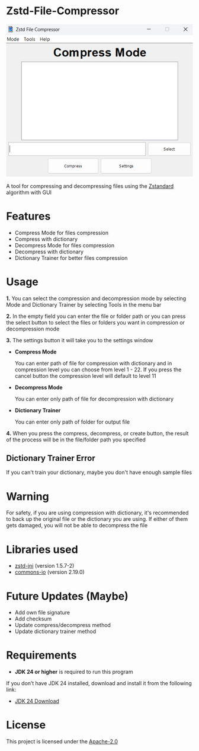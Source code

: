 # Zstd-File-Compressor

![Compressor](screenshot/Compressor.png)

A tool for compressing and decompressing files using the [Zstandard](https://facebook.github.io/zstd/) algorithm with GUI

# Features
- Compress Mode for files compression
- Compress with dictionary 
- Decompress Mode for files compression
- Decompress with dictionary
- Dictionary Trainer for better files compression

# Usage

**1.** You can select the compression and decompression mode by selecting Mode and Dictionary Trainer by selecting Tools in the menu bar

**2.** In the empty field you can enter the file or folder path or you can press the select button to select the files or folders you want in compression or decompression mode

**3.** The settings button it will take you to the settings window

- **Compress Mode**
    
    You can enter path of file for compression with dictionary and in compression level you can choose from level 1 - 22. If you press the cancel button the compression level will default to level 11
  
- **Decompress Mode**

    You can enter only path of file for decompression with dictionary

- **Dictionary Trainer**

    You can enter only path of folder for output file

**4.** When you press the compress, decompress, or create button, the result of the process will be in the file/folder path you specified

## Dictionary Trainer Error

If you can't train your dictionary, maybe you don't have enough sample files

# Warning

For safety, if you are using compression with dictionary, it's recommended to back up the original file or the dictionary you are using. If either of them gets damaged, you will not be able to decompress the file

# Libraries used
- [zstd-jni](https://github.com/luben/zstd-jni) (version 1.5.7-2)
- [commons-io](https://github.com/apache/commons-io) (version 2.19.0)

# Future Updates (Maybe)
- Add own file signature
- Add checksum
- Update compress/decompress method
- Update dictionary trainer method

# Requirements

- **JDK 24 or higher** is required to run this program

If you don’t have JDK 24 installed, download and install it from the following link:

- [JDK 24 Download](https://jdk.java.net/24/)

# License
This project is licensed under the [Apache-2.0](LICENSE)
